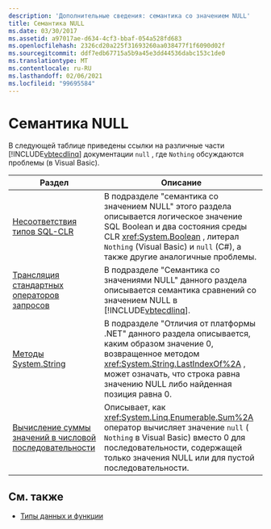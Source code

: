 ```yaml
---
description: 'Дополнительные сведения: семантика со значением NULL'
title: Семантика NULL
ms.date: 03/30/2017
ms.assetid: a97017ae-d634-4cf3-bbaf-054a528fd683
ms.openlocfilehash: 2326cd20a225f31693260aa038477f1f6090d02f
ms.sourcegitcommit: ddf7edb67715a5b9a45e3dd44536dabc153c1de0
ms.translationtype: MT
ms.contentlocale: ru-RU
ms.lasthandoff: 02/06/2021
ms.locfileid: "99695584"
---
```

# <a name="null-semantics"></a>Семантика NULL

В следующей таблице приведены ссылки на различные части [!INCLUDE[vbtecdlinq](../../../../../../includes/vbtecdlinq-md.md)] документации `null` , где `Nothing` обсуждаются проблемы (в Visual Basic).  
  
|Раздел|Описание|  
|-----------|-----------------|  
|[Несоответствия типов SQL-CLR](sql-clr-type-mismatches.md)|В подразделе "семантика со значением NULL" этого раздела описывается логическое значение SQL Boolean и два состояния среды CLR <xref:System.Boolean> , литерал `Nothing` (Visual Basic) и `null` (C#), а также другие аналогичные проблемы.|  
|[Трансляция стандартных операторов запросов](standard-query-operator-translation.md)|В подразделе "Семантика со значениями NULL" данного раздела описывается семантика сравнений со значением NULL в [!INCLUDE[vbtecdlinq](../../../../../../includes/vbtecdlinq-md.md)].|  
|[Методы System.String](system-string-methods.md)|В подразделе "Отличия от платформы .NET" данного раздела описывается, каким образом значение 0, возвращенное методом <xref:System.String.LastIndexOf%2A> , может означать, что строка равна значению NULL либо найденная позиция равна 0.|  
|[Вычисление суммы значений в числовой последовательности](compute-the-sum-of-values-in-a-numeric-sequence.md)|Описывает, как <xref:System.Linq.Enumerable.Sum%2A> оператор вычисляет значение `null` ( `Nothing` в Visual Basic) вместо 0 для последовательности, содержащей только значения NULL или для пустой последовательности.|  
  
## <a name="see-also"></a>См. также

- [Типы данных и функции](data-types-and-functions.md)
